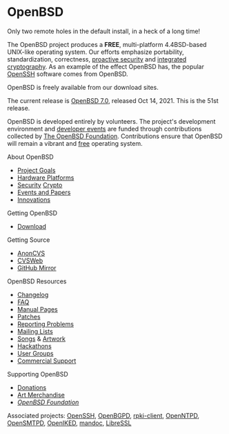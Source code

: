 # OpenBSD

Only two remote holes in the default install, in a heck of a long time!

The OpenBSD project produces a **FREE**, multi-platform 4.4BSD-based UNIX-like operating system. Our efforts emphasize portability, standardization, correctness, [proactive security](https://www.openbsd.org/security.html) and [integrated cryptography](https://www.openbsd.org/crypto.html). As an example of the effect OpenBSD has, the popular [OpenSSH](https://www.openssh.com/) software comes from OpenBSD.

OpenBSD is freely available from our download sites.

The current release is [OpenBSD 7.0](https://www.openbsd.org/70.html), released Oct 14, 2021. This is the 51st release.

OpenBSD is developed entirely by volunteers. The project's development environment and [developer events](https://www.openbsd.org/hackathons.html) are funded through contributions collected by [The OpenBSD Foundation](https://www.openbsdfoundation.org/). Contributions ensure that OpenBSD will remain a vibrant and [free](https://www.openbsd.org/policy.html) operating system.

About OpenBSD

-   [Project Goals](https://www.openbsd.org/goals.html)
-   [Hardware Platforms](https://www.openbsd.org/plat.html)
-   [Security](https://www.openbsd.org/security.html) [Crypto](https://www.openbsd.org/crypto.html)
-   [Events and Papers](https://www.openbsd.org/events.html)
-   [Innovations](https://www.openbsd.org/innovations.html)

Getting OpenBSD

-   [Download](https://www.openbsd.org/faq/faq4.html#Download)

Getting Source

-   [AnonCVS](https://www.openbsd.org/anoncvs.html)
-   [CVSWeb](https://cvsweb.openbsd.org/)
-   [GitHub Mirror](https://github.com/openbsd)

OpenBSD Resources

-   [Changelog](https://www.openbsd.org/plus.html)
-   [FAQ](https://www.openbsd.org/faq/index.html)
-   [Manual Pages](https://man.openbsd.org/)
-   [Patches](https://www.openbsd.org/errata70.html)
-   [Reporting Problems](https://www.openbsd.org/report.html)
-   [Mailing Lists](https://www.openbsd.org/mail.html)
-   [Songs](https://www.openbsd.org/lyrics.html) & [Artwork](https://www.openbsd.org/artwork.html)
-   [Hackathons](https://www.openbsd.org/hackathons.html)
-   [User Groups](https://www.openbsd.org/groups.html)
-   [Commercial Support](https://www.openbsd.org/support.html)

Supporting OpenBSD

-   [Donations](https://www.openbsd.org/donations.html)  
-   [Art Merchandise](https://openbsdstore.com/)
-   [_OpenBSD Foundation_](https://www.openbsdfoundation.org/)

Associated projects: [OpenSSH](https://www.openssh.com/), [OpenBGPD](https://www.openbgpd.org/), [rpki-client](https://www.rpki-client.org/), [OpenNTPD](https://www.openntpd.org/), [OpenSMTPD](https://www.opensmtpd.org/), [OpenIKED](https://www.openiked.org/), [mandoc](https://mandoc.bsd.lv/), [LibreSSL](https://www.libressl.org/)